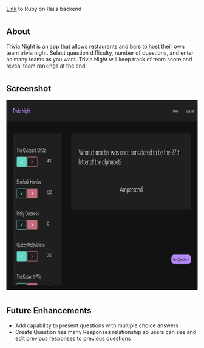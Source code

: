 [Link](https://github.com/mckennapenley/trivia-night-rails) to Ruby on Rails backend

#

## About

Trivia Night is an app that allows restaurants and bars to host their own team trivia night. Select question difficulty, number of questions, and enter as many teams as you want. Trivia Night will keep track of team score and reveal team rankings at the end!

#

## Screenshot

<p align="center">
<img src="src/images/Trivia_Night_Screenshot.png"  height="500">
</p>

#

## Future Enhancements

- Add capability to present questions with multiple choice answers
- Create Question has many Responses relationship so users can see and edit previous responses to previous questions
